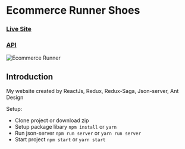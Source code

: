 # Ecommerce Runner Shoes

### [Live Site](http://runner-web.surge.sh/)

### [API](https://api-vuong-demo.herokuapp.com/)

![Ecommerce Runner](https://photos.app.goo.gl/E7m6Ti8skqCYTEGU7)

## Introduction

My website created by ReactJs, Redux, Redux-Saga, Json-server, Ant Design

Setup:
- Clone project or download zip
- Setup package libary `npm install` or `yarn`
- Run json-server `npm run server` or `yarn run server`
- Start project `npm start` or `yarn start`
